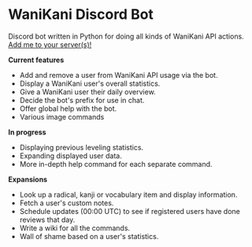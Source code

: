 # WaniKani Discord Bot
Discord bot written in Python for doing all kinds of WaniKani API actions.
[Add me to your server(s)!](https://discordapp.com/api/oauth2/authorize?client_id=647849445806964742&permissions=388160&scope=bot)

**Current features**
* Add and remove a user from WaniKani API usage via the bot.
* Display a WaniKani user's overall statistics.
* Give a WaniKani user their daily overview.
* Decide the bot's prefix for use in chat.
* Offer global help with the bot.
* Various image commands

**In progress**
* Displaying previous leveling statistics.
* Expanding displayed user data.
* More in-depth help command for each separate command.

**Expansions**
* Look up a radical, kanji or vocabulary item and display information.
* Fetch a user's custom notes.
* Schedule updates (00:00 UTC) to see if registered users have done reviews that day.
* Write a wiki for all the commands.
* Wall of shame based on a user's statistics.
